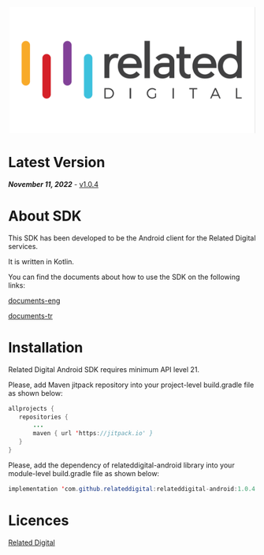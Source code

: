 <p align="center">
  <a target="_blank" rel="noopener noreferrer" href="https://github.com/relateddigital/relateddigital-android"><img src="https://github.com/relateddigital/relateddigital-android/blob/master/app/relateddigital.png" alt="Related Digital Android Library" width="500" style="max-width:100%;"></a>
</p>

# Latest Version 

***November 11, 2022*** - [v1.0.4](https://github.com/relateddigital/relateddigital-android/releases)

# About SDK

This SDK has been developed to be the Android client for the Related Digital services.

It is written in Kotlin.

You can find the documents about how to use the SDK on the following links:

[documents-eng](https://relateddigital.atlassian.net/wiki/spaces/KB/pages/2207809583/Setup)

[documents-tr](https://relateddigital.atlassian.net/wiki/spaces/RMCKBT/pages/2204827661/Kurulum)


# Installation

Related Digital Android SDK requires minimum API level 21.

Please, add Maven jitpack repository into your project-level build.gradle file as shown below:
 ```java
allprojects {
	repositories {
		...
		maven { url 'https://jitpack.io' }
	}
}
 ```

Please, add the dependency of relateddigital-android library into your module-level build.gradle file as shown below:

 ```java
implementation 'com.github.relateddigital:relateddigital-android:1.0.4'
 ```

# Licences


[Related Digital](https://www.relateddigital.com/)
